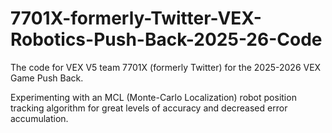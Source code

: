 # 7701X-formerly-Twitter-VEX-Robotics-Push-Back-2025-26-Code
The code for VEX V5 team 7701X (formerly Twitter) for the 2025-2026 VEX Game Push Back. 

Experimenting with an MCL (Monte-Carlo Localization) robot position tracking algorithm for great levels of accuracy and decreased error accumulation.